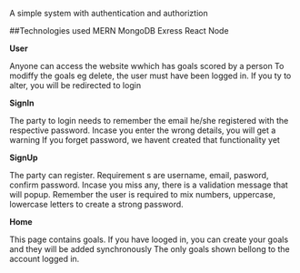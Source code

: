 A simple system with authentication and authoriztion 

##Technologies used
MERN
MongoDB
Exress
React
Node

**User**

Anyone can access the website wwhich has goals scored by a person
To modiffy the goals eg delete, the user must have been logged in. If you ty to alter, you will be redirected to login

**SignIn**

The party to login needs to remember the email he/she registered with the respective password.
Incase you enter the wrong details, you will get a warning
If you forget password, we havent created that functionality yet

**SignUp**

The party can register. Requirement s are username, email, pasword, confirm password.
Incase you miss any, there is a validation message that will popup.
Remember the user is required to mix numbers, uppercase, lowercase letters to create a strong password.

**Home**

This page contains goals. If you have looged in, you can create your goals and they will be added synchronously
The only goals shown bellong to the account logged in.
